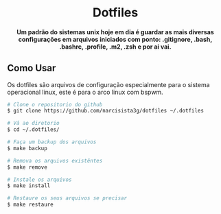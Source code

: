 
<h1 align="center">
  Dotfiles
</h1>

<h4 align="center">Um padrão do sistemas unix hoje em dia é guardar as mais diversas configurações em arquivos iniciados com ponto: .gitignore, .bash, .bashrc, .profile, .m2, .zsh e por ai vai.</h4>

## Como Usar

Os dotfiles são arquivos de configuração especialmente para o sistema operacional linux, este é para o arco linux com bspwm.

```bash
# Clone o repositorio do github
$ git clone https://github.com/narcisista3g/dotfiles ~/.dotfiles

# Vá ao diretorio
$ cd ~/.dotfiles/

# Faça um backup dos arquivos
$ make backup

# Remova os arquivos existêntes
$ make remove

# Instale os arquivos
$ make install

# Restaure os seus arquivos se precisar
$ make restaure
```

